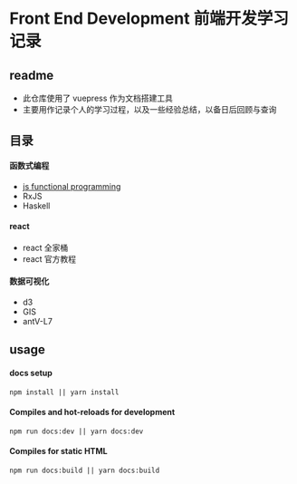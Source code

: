 # Front End Development 前端开发学习记录

## readme
- 此仓库使用了 vuepress 作为文档搭建工具
- 主要用作记录个人的学习过程，以及一些经验总结，以备日后回顾与查询


## 目录
#### 函数式编程
  - [js functional programming](./docs/functional-programming/js-fp/)
  - RxJS
  - Haskell

#### react
  - react 全家桶
  - react 官方教程

#### 数据可视化
  - d3
  - GIS
  - antV-L7


## usage
#### docs setup
```
npm install || yarn install
```

#### Compiles and hot-reloads for development

```
npm run docs:dev || yarn docs:dev
```

#### Compiles for static HTML
```
npm run docs:build || yarn docs:build
```
